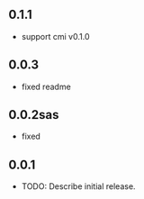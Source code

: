 ## 0.1.1
- support cmi v0.1.0
## 0.0.3
- fixed readme
## 0.0.2sas
- fixed
## 0.0.1

* TODO: Describe initial release.
